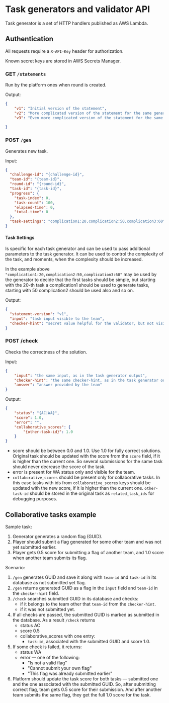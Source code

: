 # Task generators and validator API

Task generator is a set of HTTP handlers published as AWS Lambda.


## Authentication

All requests require a `X-API-Key` header for authorization.

Known secret keys are stored in AWS Secrets Manager.


### GET `/statements`

Run by the platform ones when round is created.

Output:
```json
{
	"v1": "Initial version of the statement",
	"v2": "More complicated version of the statement for the same generator. May be used to provide more complex tasks in later in the round, or in the next rounds",
    "v3": "Even more complicated version of the statement for the same generator. May be used to provide even more complex tasks in later in the round, or in the next rounds"
  
}
```

### POST `/gen`

Generates new task.

Input:
```json
{
  "challenge-id": "{challenge-id}",
  "team-id": "{team-id}",
  "round-id": "{round-id}",
  "task-id": "{task-id}",
  "progress": {
    "task-index": 0,
    "task-count": 100,
    "elapsed-time": 0,
    "total-time": 0
  },
  "task-settings": "complication1:20,complication2:50,complication3:60"
}
```

#### Task Settings

Is specific for each task generator and can be used to pass additional parameters to the task generator.
It can be used to control the complexity of the task, and moments, when the complexity should be increased.

In the example above `"complication1:20,complication2:50,complication3:60"` may be used by the generator to decide that 
the first tasks should be simple, but starting with the 20-th task a complication1 should be used to generate tasks, starting with 50 complication2 should be used also and so on.


Output:
```json
{
  "statement-version": "v1",
  "input": "task input visible to the team",
  "checker-hint": "secret value helpful for the validator, but not visible to the team"
}
```

### POST /check

Checks the correctness of the solution.

Input:
```json
{
	"input": "the same input, as in the task generator output",
	"checker-hint": "the same checker-hint, as in the task generator output",
	"answer": "answer provided by the team"
}
```

Output:
```json
{
    "status": "{AC|WA}",
    "score": 1.0,
    "error": "",
    "collaborative_scores": {
        "{other-task-id}": 1.0
    }
}

```

- score should be between 0.0 and 1.0. Use 1.0 for fully correct solutions.
Original task should be updated with the score from the `score` field, if it is higher than the current one. 
So several submissions for the same task should never decrease the score of the task.
- error is present for WA status only and visible for the team.
- `collaborative_scores` should be present only for collaborative tasks. 
In this case tasks with ids from `collaborative_scores` keys should be updated with the new score, if it is higher than the current one.
`other-task-id` should be stored in the original task as `related_task_ids` for debugging purposes.

## Collaborative tasks example

Sample task:
1. Generator generates a random flag (GUID).
2. Player should submit a flag generated for some other team and was not yet submitted earlier.
3. Player gets 0.5 score for submitting a flag of another team, and 1.0 score when another team submits its flag.

Scenario:
1. `/gen` generates GUID and save it along with `team-id` and `task-id` in its database as not submitted yet flag.
2. `/gen` returns generated GUID as a flag in the `input` field and `team-id` in the  `checker-hint` field.
3. `/check` searches submitted GUID in its database and checks:
   - if it belongs to the team other that `team-id` from the `checker-hint`.
   - if it was not submitted yet.
4. If all checks are passed, the submitted GUID is marked as submitted in the database. 
As a result `/check` returns 
   - status AC 
   - score 0.5
   - collaborative_scores with one entry: 
      - `task-id`, associated with the submitted GUID and score 1.0.
5. If some check is failed, it returns:
    - status WA
    - error — one of the following: 
      - "Is not a valid flag"
      - "Cannot submit your own flag"
      - "This flag was already submitted earlier"
6. Platform should update the task score for both tasks — submitted one and the one associated with the submitted GUID.
So, after submitting correct flag, team gets 0.5 score for their submission.
And after another team submits the same flag, they get the full 1.0 score for the task.
